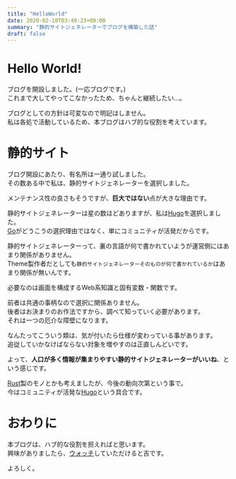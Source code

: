 ```yaml
---
title: "HelloWorld"
date: 2020-02-10T03:49:23+09:00
summary: "静的サイトジェネレーターでブログを構築した話"
draft: false
---
```

# Hello World!
ブログを開設しました。(一応ブログです。)  
これまで大してやってこなかったため、ちゃんと継続したい...。

ブログとしての方針は可変なので明記はしません。  
私は各処で活動しているため、本ブログはハブ的な役割を考えています。

# 静的サイト
ブログ開設にあたり、有名所は一通り試しました。  
その数ある中で私は、静的サイトジェネレーターを選択しました。

メンテナンス性の良さもそうですが、**巨大ではない**点が大きな理由です。

静的サイトジェネレーターは星の数ほどありますが、私は[Hugo](https://gohugo.io/)を選択しました。  
[Go](https://golang.org/)がどうこうの選択理由ではなく、単にコミュニティが活発だからです。

静的サイトジェネレーターって、裏の言語が何で書かれていようが運営側にはあまり関係がありません。  
Theme製作者だとしても`静的サイトジェネレーターそのものが何で書かれているか`はあまり関係が無いんです。

必要なのは画面を構成するWeb系知識と固有変数・関数です。

前者は共通の事柄なので選択に関係ありません。  
後者はお決まりのお作法ですから、調べて知っていく必要があります。  
それは一つの厄介な障壁になります。

なんたってこういう類は、気が付いたら仕様が変わっている事があります。  
追従していかなけばならない対象を増やすのは正直しんどいです。

よって、**人口が多く情報が集まりやすい静的サイトジェネレーターがいいね**、という感じです。

[Rust](https://www.rust-lang.org/ja)製のモノとかも考えましたが、今後の動向次第という事で。  
今はコミュニティが活発な[Hugo](https://gohugo.io/)という具合です。

# おわりに
本ブログは、ハブ的な役割を担えればと思います。  
興味がありましたら、[ウォッチ](https://ghsable.github.io/sunalog/post/index.xml)していただけると吉です。

よろしく。
